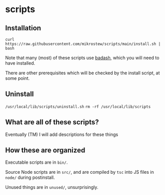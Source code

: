 # scripts

## Installation

`curl https://raw.githubusercontent.com/mikrostew/scripts/main/install.sh | bash`

Note that many (most) of these scripts use [badash](https://github.com/mikrostew/badash), which you will need to have installed.

There are other prerequisites which will be checked by the install script, at some point.

## Uninstall

`/usr/local/lib/scripts/uninstall.sh`
`rm -rf /usr/local/lib/scripts`

## What are all of these scripts?

Eventually (TM) I will add descriptions for these things

## How these are organized

Executable scripts are in `bin/`.

Source Node scripts are in `src/`, and are compiled by `tsc` into JS files in `node/` during postinstall.

Unused things are in `unused/`, unsurprisingly.
